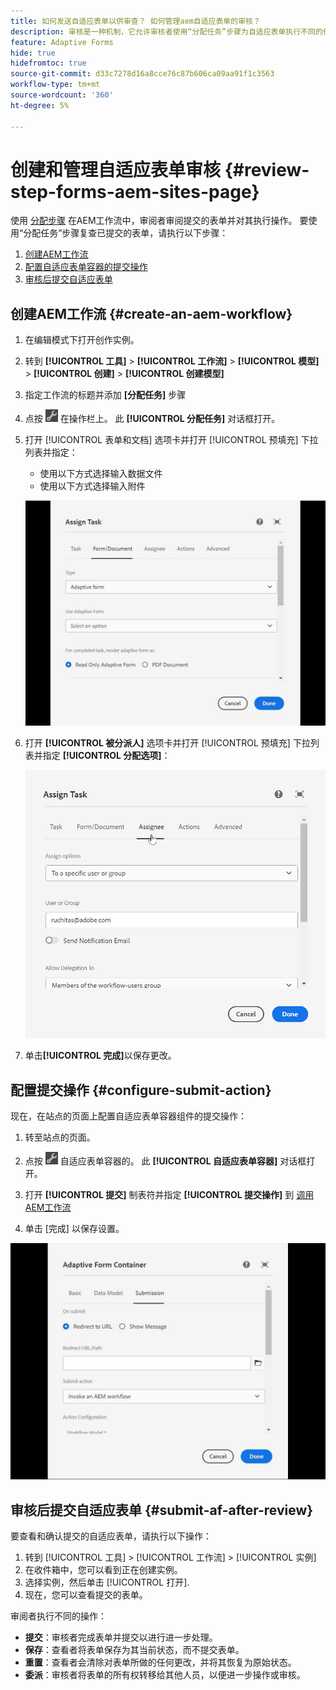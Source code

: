 ```yaml
---
title: 如何发送自适应表单以供审查？ 如何管理aem自适应表单的审核？
description: 审核是一种机制，它允许审核者使用“分配任务”步骤为自适应表单执行不同的任务。
feature: Adaptive Forms
hide: true
hidefromtoc: true
source-git-commit: d33c7278d16a8cce76c87b606ca09aa91f1c3563
workflow-type: tm+mt
source-wordcount: '360'
ht-degree: 5%

---
```



# 创建和管理自适应表单审核 {#review-step-forms-aem-sites-page}

使用 [分配步骤](https://experienceleague.adobe.com/docs/experience-manager-cloud-service/content/forms/create-form-centric-workflows/aem-forms-workflow-step-reference.html#assign-task-step) 在AEM工作流中，审阅者审阅提交的表单并对其执行操作。 要使用“分配任务”步骤复查已提交的表单，请执行以下步骤：

1. [创建AEM工作流](#create-an-aem-workflow)
1. [配置自适应表单容器的提交操作](#configure-submit-action)
1. [审核后提交自适应表单](#submit-af-after-review)

## 创建AEM工作流 {#create-an-aem-workflow}

1. 在编辑模式下打开创作实例。
1. 转到 **[!UICONTROL 工具]** >  **[!UICONTROL 工作流]** >  **[!UICONTROL 模型]** > **[!UICONTROL 创建]** > **[!UICONTROL 创建模型]**
1. 指定工作流的标题并添加 **[分配任务]** 步骤
1. 点按 ![settings_icon](assets/settings_icon.png) 在操作栏上。 此 **[!UICONTROL 分配任务]** 对话框打开。
1. 打开 [!UICONTROL 表单和文档] 选项卡并打开 [!UICONTROL 预填充] 下拉列表并指定：

   * 使用以下方式选择输入数据文件
   * 使用以下方式选择输入附件

   ![审核步骤](/help/forms/assets/assigntask-review1.gif)

1. 打开 **[!UICONTROL 被分派人]** 选项卡并打开 [!UICONTROL 预填充] 下拉列表并指定 **[!UICONTROL 分配选项]**：

   ![审核步骤](/help/forms/assets/review-assignstep.png)

1. 单击&#x200B;**[!UICONTROL 完成]**&#x200B;以保存更改。

## 配置提交操作 {#configure-submit-action}

现在，在站点的页面上配置自适应表单容器组件的提交操作：

1. 转至站点的页面。
1. 点按 ![settings_icon](assets/settings_icon.png) 自适应表单容器的。 此 **[!UICONTROL 自适应表单容器]** 对话框打开。
1. 打开 **[!UICONTROL 提交]** 制表符并指定 **[!UICONTROL 提交操作]** 到 [调用AEM工作流](https://experienceleague.adobe.com/docs/experience-manager-cloud-service/content/forms/adaptive-forms-authoring/authoring-adaptive-forms-foundation-components/configure-submit-actions-and-metadata-submission/configuring-submit-actions.html?lang=en#invoke-an-aem-workflow)

1. 单击 [完成] 以保存设置。

![submissiontab-reviewstep](/help/forms/assets/submissiontab-reviewstep.gif)

## 审核后提交自适应表单 {#submit-af-after-review}

要查看和确认提交的自适应表单，请执行以下操作：

1. 转到 [!UICONTROL 工具] >  [!UICONTROL 工作流] >  [!UICONTROL 实例]
1. 在收件箱中，您可以看到正在创建实例。
1. 选择实例，然后单击 [!UICONTROL 打开].
1. 现在，您可以查看提交的表单。

审阅者执行不同的操作：

* **提交**：审核者完成表单并提交以进行进一步处理。
* **保存**：查看者将表单保存为其当前状态，而不提交表单。
* **重置**：查看者会清除对表单所做的任何更改，并将其恢复为原始状态。
* **委派**：审核者将表单的所有权转移给其他人员，以便进一步操作或审核。

